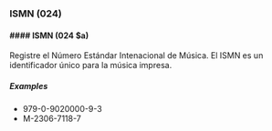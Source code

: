 ### ISMN (024)

#### #### ISMN (024 $a)
Registre el Número Estándar Intenacional de Música. El ISMN es un identificador único para la música impresa.

##### Examples

- 979-0-9020000-9-3
- M-2306-7118-7
